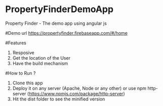 # PropertyFinderDemoApp
Property Finder - The demo app using angular js

#Demo
url https://propertyfinder.firebaseapp.com/#/home

#Features
1) Resposive<br />
2) Get the location of the User<br />
3) Have the build mechanism<br />

#How to Run ?
1) Clone this app<br />
2) Deploy it on any server (Apache, Node or any other) or use npm http-server (https://www.npmjs.com/package/http-server)<br/>
3) Hit the dist folder to see the minified version<br />



